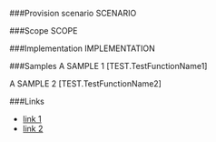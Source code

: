 <!-- M2-TODO -->
<properties
	  pageTitle="TextFieldDefinition"
    pageName="TextFieldDefinition"
    parentPageId="spmeta2/definitions/sharepoint-foundation/fields"
/>

###Provision scenario
SCENARIO

###Scope
SCOPE

###Implementation
IMPLEMENTATION

###Samples
A SAMPLE 1
[TEST.TestFunctionName1]

A SAMPLE 2
[TEST.TestFunctionName2]

###Links
- [link 1](http://example.com)
- [link 2](http://example.com)